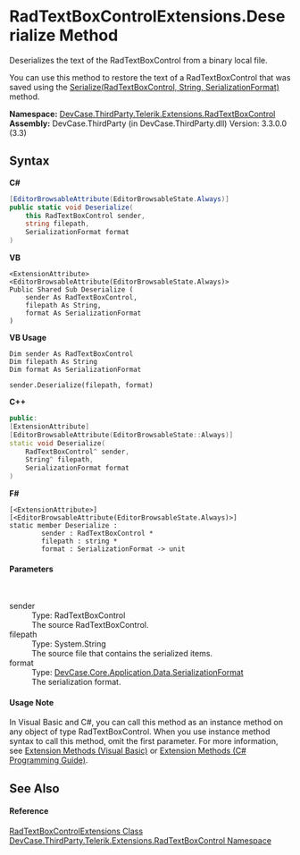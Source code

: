 # RadTextBoxControlExtensions.Deserialize Method 
 

Deserializes the text of the RadTextBoxControl from a binary local file. 

 You can use this method to restore the text of a RadTextBoxControl that was saved using the <a href="M_DevCase_ThirdParty_Telerik_Extensions_RadTextBoxControl_RadTextBoxControlExtensions_Serialize">Serialize(RadTextBoxControl, String, SerializationFormat)</a> method.

**Namespace:**&nbsp;<a href="N_DevCase_ThirdParty_Telerik_Extensions_RadTextBoxControl">DevCase.ThirdParty.Telerik.Extensions.RadTextBoxControl</a><br />**Assembly:**&nbsp;DevCase.ThirdParty (in DevCase.ThirdParty.dll) Version: 3.3.0.0 (3.3)

## Syntax

**C#**<br />
``` C#
[EditorBrowsableAttribute(EditorBrowsableState.Always)]
public static void Deserialize(
	this RadTextBoxControl sender,
	string filepath,
	SerializationFormat format
)
```

**VB**<br />
``` VB
<ExtensionAttribute>
<EditorBrowsableAttribute(EditorBrowsableState.Always)>
Public Shared Sub Deserialize ( 
	sender As RadTextBoxControl,
	filepath As String,
	format As SerializationFormat
)
```

**VB Usage**<br />
``` VB Usage
Dim sender As RadTextBoxControl
Dim filepath As String
Dim format As SerializationFormat

sender.Deserialize(filepath, format)
```

**C++**<br />
``` C++
public:
[ExtensionAttribute]
[EditorBrowsableAttribute(EditorBrowsableState::Always)]
static void Deserialize(
	RadTextBoxControl^ sender, 
	String^ filepath, 
	SerializationFormat format
)
```

**F#**<br />
``` F#
[<ExtensionAttribute>]
[<EditorBrowsableAttribute(EditorBrowsableState.Always)>]
static member Deserialize : 
        sender : RadTextBoxControl * 
        filepath : string * 
        format : SerializationFormat -> unit 

```


#### Parameters
&nbsp;<dl><dt>sender</dt><dd>Type: RadTextBoxControl<br />The source RadTextBoxControl.</dd><dt>filepath</dt><dd>Type: System.String<br />The source file that contains the serialized items.</dd><dt>format</dt><dd>Type: <a href="T_DevCase_Core_Application_Data_SerializationFormat">DevCase.Core.Application.Data.SerializationFormat</a><br />The serialization format.</dd></dl>

#### Usage Note
In Visual Basic and C#, you can call this method as an instance method on any object of type RadTextBoxControl. When you use instance method syntax to call this method, omit the first parameter. For more information, see <a href="https://docs.microsoft.com/dotnet/visual-basic/programming-guide/language-features/procedures/extension-methods">Extension Methods (Visual Basic)</a> or <a href="https://docs.microsoft.com/dotnet/csharp/programming-guide/classes-and-structs/extension-methods">Extension Methods (C# Programming Guide)</a>.

## See Also


#### Reference
<a href="T_DevCase_ThirdParty_Telerik_Extensions_RadTextBoxControl_RadTextBoxControlExtensions">RadTextBoxControlExtensions Class</a><br /><a href="N_DevCase_ThirdParty_Telerik_Extensions_RadTextBoxControl">DevCase.ThirdParty.Telerik.Extensions.RadTextBoxControl Namespace</a><br />